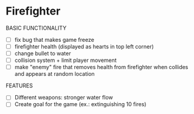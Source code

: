 # Firefighter

BASIC FUNCTIONALITY
- [ ] fix bug that makes game freeze
- [ ] firefighter health (displayed as hearts in top left corner)
- [ ] change bullet to water
- [ ] collision system + limit player movement
- [ ] make "enemy" fire that removes health from firefighter when collides and appears at random location

FEATURES
- [ ] Different weapons: stronger water flow
- [ ] Create goal for the game (ex.: extinguishing 10 fires)

